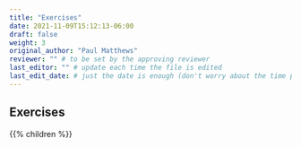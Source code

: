 ```yaml
---
title: "Exercises"
date: 2021-11-09T15:12:13-06:00
draft: false
weight: 3
original_author: "Paul Matthews" 
reviewer: "" # to be set by the approving reviewer
last_editor: "" # update each time the file is edited
last_edit_date: # just the date is enough (don't worry about the time portion)
---
```


## Exercises

{{% children %}}



